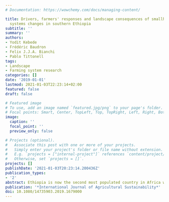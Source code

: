 ```yaml
---
# Documentation: https://wowchemy.com/docs/managing-content/

title: Drivers, farmers' responses and landscape consequences of smallholder farming
  systems changes in southern Ethiopia
subtitle: ''
summary: ''
authors:
- Yodit Kebede
- Frédéric Baudron
- Felix J.J.A. Bianchi
- Pablo Tittonell
tags:
- Landscape
- Farming system research
categories: []
date: '2019-01-01'
lastmod: 2021-01-03T22:23:14+02:00
featured: false
draft: false

# Featured image
# To use, add an image named `featured.jpg/png` to your page's folder.
# Focal points: Smart, Center, TopLeft, Top, TopRight, Left, Right, BottomLeft, Bottom, BottomRight.
image:
  caption: ''
  focal_point: ''
  preview_only: false

# Projects (optional).
#   Associate this post with one or more of your projects.
#   Simply enter your project's folder or file name without extension.
#   E.g. `projects = ["internal-project"]` references `content/project/deep-learning/index.md`.
#   Otherwise, set `projects = []`.
projects: []
publishDate: '2021-01-03T20:23:14.200436Z'
publication_types:
- '2'
abstract: Ethiopia is now the second most populated country in Africa with more than 100 million people and an annual population growth rate of 3%. Here, we assess how the on-going expansion of arable land and urban areas is affecting the availability of common resources, such as forest and grazing land, and the availability of biomass for food, feed, and energy. Taking the Hawassa area in the Rift Valley of Ethiopia as a study case, this study aims at analysing the drivers of change of farming systems, assessing farmers' responses to these drivers and appreciating the consequences for the agricultural landscapes' composition. We found that (i) national-level policies, climate and soil fertility changes, population increase, and urban expansion were major drivers of farming systems change in the Hawassa area, (ii) forests and grasslands have been progressively replaced by cropland and urban areas, and (iii) these changes resulted in fragmentation and diversification of local agricultural landscapes with potential consequences for ecosystem service provision. Farmers responded with the following three main livelihood strategies; consolidation, diversification and specialization. These changes led to more diverse and fragmented agricultural landscapes. This research contributes to the ongoing debate about the viability of small farms.
publication: '*International Journal of Agricultural Sustainability*'
doi: 10.1080/14735903.2019.1679000
---
```

